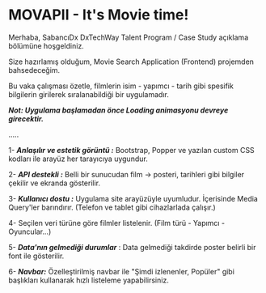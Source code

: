 # MOVAPII - It's Movie time!

Merhaba, SabancıDx DxTechWay Talent Program / Case Study açıklama bölümüne hoşgeldiniz.

Size hazırlamış olduğum, Movie Search Application (Frontend) projemden bahsedeceğim.

Bu vaka çalışması özetle, filmlerin isim - yapımcı - tarih gibi spesifik bilgilerin girilerek sıralanabildiği bir uygulamadır.

***Not: Uygulama başlamadan önce Loading animasyonu devreye girecektir.***

.....

1- ***Anlaşılır ve estetik görüntü :*** Bootstrap, Popper ve yazılan custom CSS kodları ile arayüz her tarayıcıya uygundur.

2- ***API destekli :*** Belli bir sunucudan film ->  posteri, tarihleri gibi bilgiler çekilir ve ekranda gösterilir.

3- ***Kullanıcı dostu :*** Uygulama site arayüzüyle uyumludur. İçerisinde Media Query'ler barındırır. (Telefon ve tablet gibi cihazlarlada çalışır.)

4- Seçilen veri türüne göre filmler listelenir. (Film türü - Yapımcı - Oyuncular...)

5- ***Data'nın gelmediği durumlar*** : Data gelmediği takdirde poster belirli bir font ile gösterilir. 

6- ***Navbar:*** Özelleştirilmiş navbar ile "Şimdi izlenenler, Popüler" gibi başlıkları kullanarak hızlı listeleme yapabilirsiniz.

